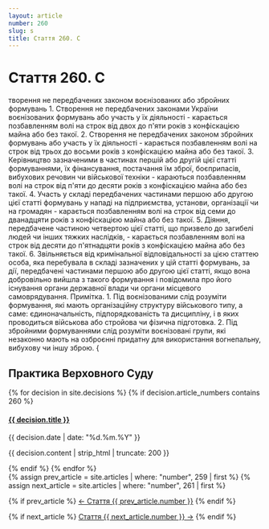 ```yaml
---
layout: article
number: 260
slug: s
title: Стаття 260. С
---
```


# Стаття 260. С

творення не передбачених законом воєнізованих або збройних формувань 1. Створення не передбачених законами України воєнізованих формувань або участь у їх діяльності - карається позбавленням волі на строк від двох до п'яти років з конфіскацією майна або без такої. 2. Створення не передбачених законом збройних формувань або участь у їх діяльності - карається позбавленням волі на строк від трьох до восьми років з конфіскацією майна або без такої. 3. Керівництво зазначеними в частинах першій або другій цієї статті формуваннями, їх фінансування, постачання їм зброї, боєприпасів, вибухових речовин чи військової техніки - караються позбавленням волі на строк від п'яти до десяти років з конфіскацією майна або без такої. 4. Участь у складі передбачених частинами першою або другою цієї статті формувань у нападі на підприємства, установи, організації чи на громадян - карається позбавленням волі на строк від семи до дванадцяти років з конфіскацією майна або без такої. 5. Діяння, передбачене частиною четвертою цієї статті, що призвело до загибелі людей чи інших тяжких наслідків, - карається позбавленням волі на строк від десяти до п'ятнадцяти років з конфіскацією майна або без такої. 6. Звільняється від кримінальної відповідальності за цією статтею особа, яка перебувала в складі зазначених у цій статті формувань, за дії, передбачені частинами першою або другою цієї статті, якщо вона добровільно вийшла з такого формування і повідомила про його існування органи державної влади чи органи місцевого самоврядування. Примітка. 1. Під воєнізованими слід розуміти формування, які мають організаційну структуру військового типу, а саме: єдиноначальність, підпорядкованість та дисципліну, і в яких проводиться військова або стройова чи фізична підготовка. 2. Під збройними формуваннями слід розуміти воєнізовані групи, які незаконно мають на озброєнні придатну для використання вогнепальну, вибухову чи іншу зброю. {

## Практика Верховного Суду

<div class="decisions-container">
{% for decision in site.decisions %}
  {% if decision.article_numbers contains 260 %}
    <div class="decision-item">
      <h4><a href="{{ decision.url }}">{{ decision.title }}</a></h4>
      <p class="decision-date">{{ decision.date | date: "%d.%m.%Y" }}</p>
      <p class="decision-excerpt">{{ decision.content | strip_html | truncate: 200 }}</p>
    </div>
  {% endif %}
{% endfor %}
</div>

<div class="article-navigation">
  {% assign prev_article = site.articles | where: "number", 259 | first %}
  {% assign next_article = site.articles | where: "number", 261 | first %}
  
  {% if prev_article %}
    <a href="{{ prev_article.url }}" class="prev-article">← Стаття {{ prev_article.number }}</a>
  {% endif %}
  
  {% if next_article %}
    <a href="{{ next_article.url }}" class="next-article">Стаття {{ next_article.number }} →</a>
  {% endif %}
</div>
